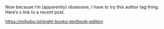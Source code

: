 Now because I’m (apparently) obsessive, I have to try this author tag thing. Here’s s link to a recent post.

[<span class="invisible">https://</span><span class="ellipsis">mihobu.lol/eight-books-textboo</span><span class="invisible">k-edition</span>](https://mihobu.lol/eight-books-textbook-edition)